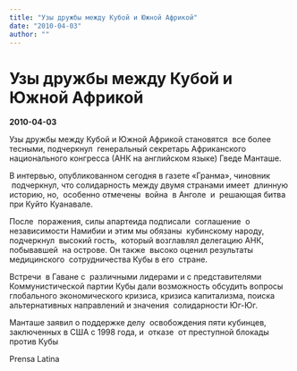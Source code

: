 ```yaml
---
title: "Узы дружбы между Кубой и Южной Африкой"
date: "2010-04-03"
author: ""
---
```


# Узы дружбы между Кубой и Южной Африкой

**2010-04-03** 

Узы дружбы между Кубой и Южной Африкой становятся  все более тесными, подчеркнул  генеральный секретарь Африканского национального конгресса (АНК на английском языке) Гведе Манташе. 



В интервью, опубликованном сегодня в газете «Гранма», чиновник  подчеркнул, что солидарность между двумя странами имеет  длинную историю, но,  особенно отмечены  война  в Анголе  и  решающая битва при Куйто Куанавале.  



После  поражения, силы апартеида подписали  соглашение  о независимости Намибии и этим мы обязаны  кубинскому народу, подчеркнул  высокий гость,  который возглавлял делегацию АНК, побывавшей  на острове. Он также  высоко оценил результаты медицинского  сотрудничества Кубы в его  стране.  



Встречи  в Гаване с  различными лидерами и с представителями Коммунистической партии Кубы дали возможность обсудить вопросы глобального экономического кризиса, кризиса капитализма, поиска альтернативных направлений и значения  солидарности Юг-Юг.  



Манташе заявил о поддержке делу  освобождения пяти кубинцев, заключенных в США с 1998 года, и  отказе  от преступной блокады против Кубы

Prensa Latina